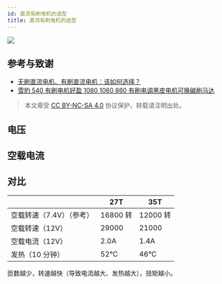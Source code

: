 ```yaml
---
id: 直流有刷电机的选型
title: 直流有刷电机的选型
---
```


![](https://cos.wiki-power.com/img/20220105102754.png)

## 参考与致谢

- [无刷直流电机、有刷直流电机：该如何选择？](https://www.monolithicpower.cn/cn/brushless-vs-brushed-dc-motors)
- [雪豹 540 有刷电机好盈 1080 1060 860 有刷电调黑皮电机可换碳刷马达](https://item.taobao.com/item.htm?id=600597180876&ali_refid=a3_430582_1006:1214230072:N:jbeqMAT9EXczmkYIPucXUQ%3D%3D:bafa0ce4bc5abbb9c5511af99fa17084&ali_trackid=1_bafa0ce4bc5abbb9c5511af99fa17084&spm=a230r.1.14.1#detail)

> 本文章受 [CC BY-NC-SA 4.0](https://creativecommons.org/licenses/by/4.0/deed.zh) 协议保护，转载请注明出处。


## 电压

## 空载电流

## 对比

|                          | 27T      | 35T      |
| ------------------------ | -------- | -------- |
| 空载转速（7.4V）（参考） | 16800 转 | 12000 转 |
| 空载转速（12V）          | 29000    | 21000    |
| 空载电流（12V）          | 2.0A     | 1.4A     |
| 发热（10 分钟）          | 52℃      | 46℃      |

匝数越少，转速越快（导致电流越大、发热越大），扭矩越小。
